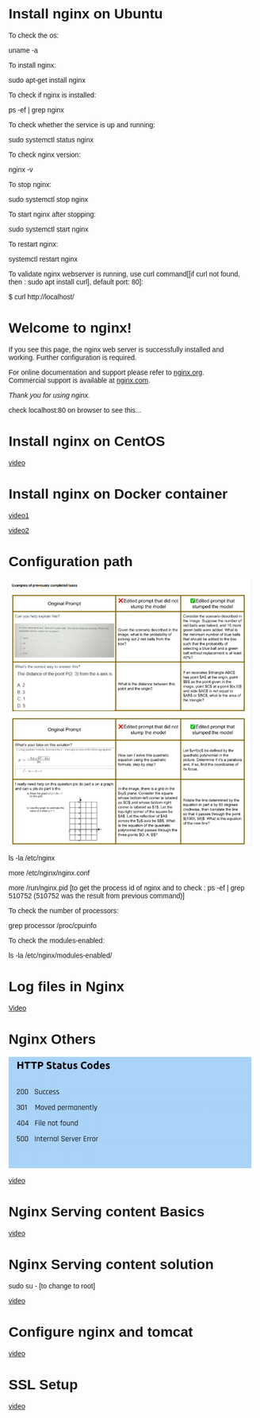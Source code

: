 # Install nginx on Ubuntu

To check the os:

uname -a

To install nginx:

sudo apt-get install nginx

To check if nginx is installed:

ps -ef | grep nginx

To check whether the service is up and running:

sudo systemctl status nginx

To check nginx version:

nginx -v

To stop nginx:

sudo systemctl stop nginx

To start nginx after stopping:

sudo systemctl start nginx

To restart nginx:

systemctl restart nginx

To validate nginx webserver is running, use curl command[[if curl not found, then : sudo apt install curl], default port: 80]:

$ curl http://localhost/
<!DOCTYPE html>
<html>
<head>
<title>Welcome to nginx!</title>
<style>
    body {
        width: 35em;
        margin: 0 auto;
        font-family: Tahoma, Verdana, Arial, sans-serif;
    }
</style>
</head>
<body>
<h1>Welcome to nginx!</h1>
<p>If you see this page, the nginx web server is successfully installed and
working. Further configuration is required.</p>

<p>For online documentation and support please refer to
<a href="http://nginx.org/">nginx.org</a>.<br/>
Commercial support is available at
<a href="http://nginx.com/">nginx.com</a>.</p>

<p><em>Thank you for using nginx.</em></p>
</body>
</html>

check localhost:80 on browser to see this...

# Install nginx on CentOS
[video](https://www.udemy.com/course/nginx-for-sys-and-web-admins-free/learn/lecture/41076624#overview, "Reference")

# Install nginx on Docker container
[video1](https://www.udemy.com/course/nginx-for-sys-and-web-admins-free/learn/lecture/41076628#overview, "Links")

[video2](https://www.udemy.com/course/nginx-for-sys-and-web-admins-free/learn/lecture/41076632#overview, "Links")

# Configuration path

![Alt text](image.png)

ls -la /etc/nginx

more  /etc/nginx/nginx.conf

more  /run/nginx.pid [to get the process id of nginx and to check : ps -ef | grep 510752 (510752 was the result from previous command)]

To check the number of processors:

grep processor /proc/cpuinfo

To check the modules-enabled:

ls -la /etc/nginx/modules-enabled/

# Log files in Nginx

[Video](https://www.udemy.com/course/nginx-for-sys-and-web-admins-free/learn/lecture/41076646#overview, "Reference")

# Nginx Others

![Alt text](image-1.png)

[video](https://www.udemy.com/course/nginx-for-sys-and-web-admins-free/learn/lecture/41076650#overview, "Customising...")

# Nginx Serving content Basics

[video](https://www.udemy.com/course/nginx-for-sys-and-web-admins-free/learn/lecture/41076652#overview, "Reference")

# Nginx Serving content solution

sudo su - [to change to root]

[video](https://www.udemy.com/course/nginx-for-sys-and-web-admins-free/learn/lecture/41076656#overview)

# Configure nginx and tomcat

[video](https://www.udemy.com/course/nginx-for-sys-and-web-admins-free/learn/lecture/41076668#overview)

# SSL Setup

[video](https://www.udemy.com/course/nginx-for-sys-and-web-admins-free/learn/lecture/41076678#overview)